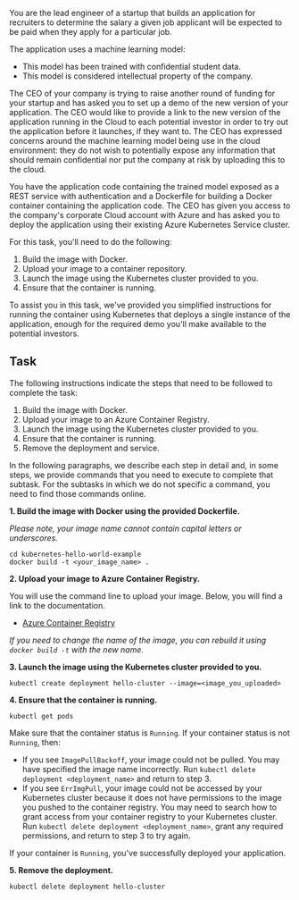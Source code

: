 You are the lead engineer of a startup that builds an application for recruiters to determine the salary a given job applicant will be expected to be paid when they apply for a particular job.  

The application uses a machine learning model:

* This model has been trained with confidential student data.
* This model is considered intellectual property of the company.

The CEO of your company is trying to raise another round of funding for your startup and has asked you to set up a demo of the new version of your application.  The CEO would like to provide a link to the new version of the application running in the Cloud to each potential investor in order to try out the application before it launches, if they want to.  The CEO has expressed concerns around the machine learning model being use in the cloud environment: they do not wish to potentially expose any information that should remain confidential nor put the company at risk by uploading this to the cloud.  

You have the application code containing the trained model exposed as a REST service with authentication and a Dockerfile for building a Docker container containing the application code.  The CEO has given you access to the company's corporate Cloud account with Azure and has asked you to deploy the application using their existing Azure Kubernetes Service cluster.

For this task, you'll need to do the following:  

1. Build the image with Docker.
2. Upload your image to a container repository.
3. Launch the image using the Kubernetes cluster provided to you.
4. Ensure that the container is running.

To assist you in this task, we've provided you simplified instructions for running the container using Kubernetes that deploys a single instance of the application, enough for the required demo you'll make available to the potential investors.

## Task

The following instructions indicate the steps that need to be followed to complete the task:
1. Build the image with Docker.
2. Upload your image to an Azure Container Registry.
3. Launch the image using the Kubernetes cluster provided to you.
4. Ensure that the container is running.
5. Remove the deployment and service.

In the following paragraphs, we describe each step in detail and, in some steps, we provide commands that you need to execute to complete that subtask. For the subtasks in which we do not specific a command, you need to find those commands online.

**1. Build the image with Docker using the provided Dockerfile.**

*Please note, your image name cannot contain capital letters or underscores.*

```
cd kubernetes-hello-world-example
docker build -t <your_image_name> . 
```

**2. Upload your image to Azure Container Registry.**

You will use the command line to upload your image.  Below, you will find a link to the documentation.

- [Azure Container Registry](https://docs.microsoft.com/en-us/azure/container-registry/container-registry-get-started-docker-cli) 

*If you need to change the name of the image, you can rebuild it using `docker build -t` with the new name.*

**3. Launch the image using the Kubernetes cluster provided to you.**

```
kubectl create deployment hello-cluster --image=<image_you_uploaded>
```

**4. Ensure that the container is running.**

```
kubectl get pods
```

Make sure that the container status is `Running`.  If your container status is not `Running`, then:

- If you see `ImagePullBackoff`, your image could not be pulled. You may have specified the image name incorrectly. Run `kubectl delete deployment <deployment_name>` and return to step 3.
- If you see `ErrImgPull`, your image could not be accessed by your Kubernetes cluster because it does not have permissions to the image you pushed to the container registry. You may need to search how to grant access from your container registry to your Kubernetes cluster. Run `kubectl delete deployment <deployment_name>`, grant any required permissions, and return to step 3 to try again.

If your container is `Running`, you've successfully deployed your application.

**5. Remove the deployment.**

```
kubectl delete deployment hello-cluster
```
